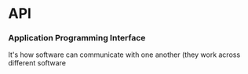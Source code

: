 # API

### Application Programming Interface

It's how software can communicate with one another (they work across different software